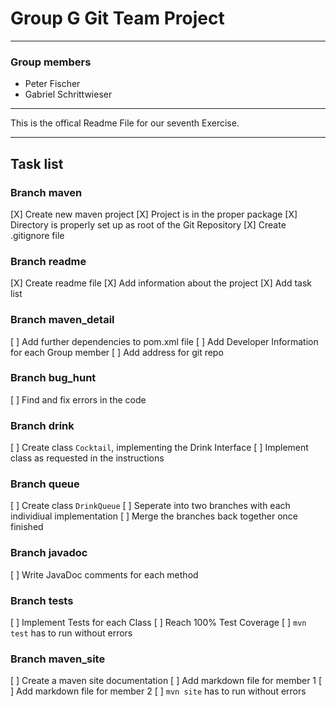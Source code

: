 # Group G Git Team Project
---
### Group members
- Peter Fischer
- Gabriel Schrittwieser
- ---
This is the offical Readme File for our seventh Exercise.

---

## Task list

### Branch maven
[X] Create new maven project
[X] Project is in the proper package
[X] Directory is properly set up as root of the Git Repository
[X] Create .gitignore file

### Branch readme
[X] Create readme file
[X] Add information about the project
[X] Add task list

### Branch maven_detail
[ ] Add further dependencies to pom.xml file
[ ] Add Developer Information for each Group member
[ ] Add address for git repo

### Branch bug_hunt
[ ] Find and fix errors in the code

### Branch drink
[ ] Create class `Cocktail`, implementing the Drink Interface
[ ] Implement class as requested in the instructions

### Branch queue
[ ] Create class `DrinkQueue`
[ ] Seperate into two branches with each individiual implementation
[ ] Merge the branches back together once finished

### Branch javadoc
[ ] Write JavaDoc comments for each method

### Branch tests
[ ] Implement Tests for each Class
[ ] Reach 100% Test Coverage
[ ] `mvn test` has to run without errors

### Branch maven_site
[ ] Create a maven site documentation
[ ] Add markdown file for member 1
[ ] Add markdown file for member 2
[ ] `mvn site` has to run without errors

